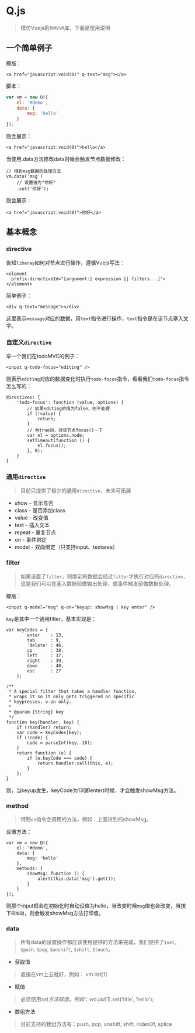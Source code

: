 Q.js
====

> 模仿Vuejs的`伪MVVM`库，下面是使用说明

一个简单例子
------------

模版：
```template
<a href="javascript:void(0)" q-text="msg"></a>
```

脚本：
```js
var vm = new Q({
    el: '#demo',
    data: {
        msg: 'hello'
    }
});
```

则会展示：

```
<a href="javascript:void(0)">hello</a>
```

当使用.data方法修改data时候会触发节点数据修改：

```
// 得到msg数据的处理方法
vm.data('msg')
    // 设置值为"你好"
    .set('你好');
```

则会展示：

```
<a href="javascript:void(0)">你好</a>
```

基本概念
--------

### directive

告知`libaray`如何对节点进行操作，遵循Vuejs写法：

```
<element
  prefix-directiveId="[argument:] expression [| filters...]">
</element>
```

简单例子：

```
<div q-text="message"></div>
```

这里表示`message`对应的数据，用`text`指令进行操作，`text`指令是在该节点塞入文字。

### 自定义`directive`

举一个我们在todoMVC的例子：

```
<input q-todo-focus="editing" />
```

则表示`editing`对应的数据变化时执行`todo-focus`指令，看看我们`todo-focus`指令怎么写的：

```
directives: {
    'todo-focus': function (value, options) {
        // 如果editing的值为false，则不处理
        if (!value) {
            return;
        }
        // 为true则，对该节点focus()一下
        var el = options.node;
        setTimeout(function () {
            el.focus();
        }, 0);
    }
}
```

### 通用`directive`

> 目前只提供了极少的通用`directive`，未来可拓展

* show - 显示与否
* class - 是否添加class
* value - 改变值
* text - 插入文本
* repeat - 重复节点
* on - 事件绑定
* model - 双向绑定（只支持input、textarea）

### filter

> 如果设置了`filter`，则绑定的数据会经过`filter`才执行对应的`directive`，这是我们可以在塞入数据前做输出处理，或事件触发前做数据处理。

模版：
```
<input q-model="msg" q-on="keyup: showMsg | key enter" />
```

`key`是其中一个通用filter，基本实现是：

```
var keyCodes = {
        enter    : 13,
        tab      : 9,
        'delete' : 46,
        up       : 38,
        left     : 37,
        right    : 39,
        down     : 40,
        esc      : 27
    };

/**
 * A special filter that takes a handler function,
 * wraps it so it only gets triggered on specific
 * keypresses. v-on only.
 *
 * @param {String} key
 */
function key(handler, key) {
    if (!handler) return;
    var code = keyCodes[key];
    if (!code) {
        code = parseInt(key, 10);
    }
    return function (e) {
        if (e.keyCode === code) {
            return handler.call(this, e);
        }
    };
}
```

则，当keyup发生，keyCode为13(即enter)时候，才会触发showMsg方法。

### method

> 特制`on`指令会调用的方法，例如：上面讲到的showMsg。

设置方法：

```
var vm = new Q({
    el: '#demo',
    data: {
        msg: 'hello'
    },
    methods: {
        showMsg: function () {
            alert(this.data('msg').get());
        }
    }
});
```

则那个input框会在初始化时自动设值为hello，当改变时候`msg`值也会改变，当按下`回车键`，则会触发showMsg方法打印值。

### data

> 所有data的设置操作都应该使用提供的方法来完成，我们提供了`$set`, `$push`, `$pop`, `$unshift`, `$shift`, `$touch`。

* 获取值

> 直接在vm上去就好，例如：
> vm.list[1]

* 赋值

> 必须使用$set方法赋值，例如：
> vm.list[1].$set('title', 'hello');

* 数组方法

> 目前支持的数组方法有：push, pop, unshift, shift, indexOf, splice
